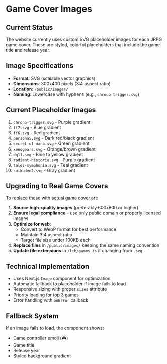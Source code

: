 # Game Cover Images

## Current Status
The website currently uses custom SVG placeholder images for each JRPG game cover. These are styled, colorful placeholders that include the game title and release year.

## Image Specifications
- **Format**: SVG (scalable vector graphics)
- **Dimensions**: 300x400 pixels (3:4 aspect ratio)
- **Location**: `/public/images/`
- **Naming**: Lowercase with hyphens (e.g., `chrono-trigger.svg`)

## Current Placeholder Images
1. `chrono-trigger.svg` - Purple gradient
2. `ff7.svg` - Blue gradient  
3. `ff6.svg` - Red gradient
4. `persona5.svg` - Dark red/black gradient
5. `secret-of-mana.svg` - Green gradient
6. `xenogears.svg` - Orange/brown gradient
7. `dq11.svg` - Blue to yellow gradient
8. `radiant-historia.svg` - Purple gradient
9. `tales-symphonia.svg` - Teal gradient
10. `suikoden2.svg` - Gray gradient

## Upgrading to Real Game Covers

To replace these with actual game cover art:

1. **Source high-quality images** (preferably 600x800 or higher)
2. **Ensure legal compliance** - use only public domain or properly licensed images
3. **Optimize for web**:
   - Convert to WebP format for best performance
   - Maintain 3:4 aspect ratio
   - Target file size under 100KB each
4. **Replace files** in `/public/images/` keeping the same naming convention
5. **Update file extensions** in `/lib/games.ts` if changing from `.svg`

## Technical Implementation
- Uses Next.js `Image` component for optimization
- Automatic fallback to placeholder if image fails to load
- Responsive sizing with proper `sizes` attribute
- Priority loading for top 3 games
- Error handling with `onError` callback

## Fallback System
If an image fails to load, the component shows:
- Game controller emoji (🎮)
- Game title
- Release year
- Styled background gradient